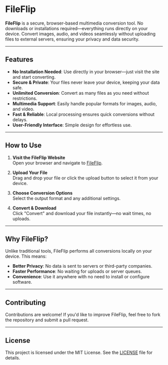 # FileFlip  

**FileFlip** is a secure, browser-based multimedia conversion tool. No downloads or installations required—everything runs directly on your device. Convert images, audio, and videos seamlessly without uploading files to external servers, ensuring your privacy and data security.  

---

## Features  
- **No Installation Needed**: Use directly in your browser—just visit the site and start converting.  
- **Secure & Private**: Your files never leave your device, keeping your data safe.  
- **Unlimited Conversion**: Convert as many files as you need without restrictions.  
- **Multimedia Support**: Easily handle popular formats for images, audio, and video.  
- **Fast & Reliable**: Local processing ensures quick conversions without delays.  
- **User-Friendly Interface**: Simple design for effortless use.  

---

## How to Use  

1. **Visit the FileFlip Website**  
   Open your browser and navigate to [FileFlip]().  

2. **Upload Your File**  
   Drag and drop your file or click the upload button to select it from your device.  

3. **Choose Conversion Options**  
   Select the output format and any additional settings.  

4. **Convert & Download**  
   Click "Convert" and download your file instantly—no wait times, no uploads.  

---

## Why FileFlip?  
Unlike traditional tools, FileFlip performs all conversions locally on your device. This means:  
- **Better Privacy**: No data is sent to servers or third-party companies.  
- **Faster Performance**: No waiting for uploads or server queues.  
- **Convenience**: Use it anywhere with no need to install or configure software.  

---

## Contributing  

Contributions are welcome! If you'd like to improve FileFlip, feel free to fork the repository and submit a pull request.  

---

## License  

This project is licensed under the MIT License. See the [LICENSE](LICENSE) file for details.  